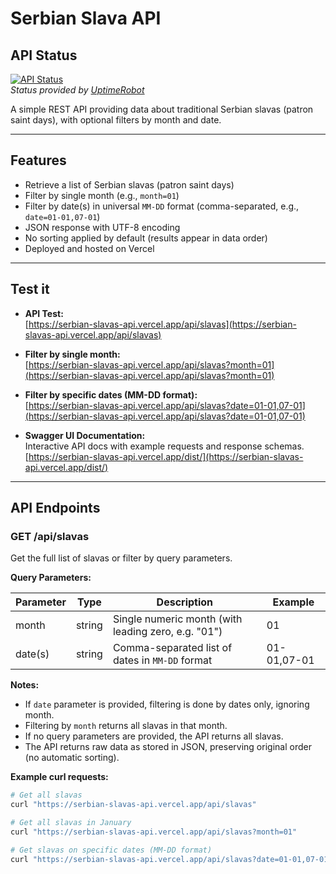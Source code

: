 # Serbian Slava API

## API Status

[![API Status](https://img.shields.io/uptimerobot/status/m800768228-3171c2291130d85e0de4924a)](https://uptimerobot.com/dashboard#M800768228)  
_Status provided by [UptimeRobot](https://uptimerobot.com)_

A simple REST API providing data about traditional Serbian slavas (patron saint days), with optional filters by month and date.

---

## Features

- Retrieve a list of Serbian slavas (patron saint days)
- Filter by single month (e.g., `month=01`)
- Filter by date(s) in universal `MM-DD` format (comma-separated, e.g., `date=01-01,07-01`)
- JSON response with UTF-8 encoding
- No sorting applied by default (results appear in data order)
- Deployed and hosted on Vercel

---

## Test it

- **API Test:**  
  [https://serbian-slavas-api.vercel.app/api/slavas](https://serbian-slavas-api.vercel.app/api/slavas)

- **Filter by single month:**  
  [https://serbian-slavas-api.vercel.app/api/slavas?month=01](https://serbian-slavas-api.vercel.app/api/slavas?month=01)

- **Filter by specific dates (MM-DD format):**  
  [https://serbian-slavas-api.vercel.app/api/slavas?date=01-01,07-01](https://serbian-slavas-api.vercel.app/api/slavas?date=01-01,07-01)

- **Swagger UI Documentation:**  
  Interactive API docs with example requests and response schemas.  
  [https://serbian-slavas-api.vercel.app/dist/](https://serbian-slavas-api.vercel.app/dist/)

---

## API Endpoints

### GET /api/slavas

Get the full list of slavas or filter by query parameters.

**Query Parameters:**

| Parameter | Type   | Description                                         | Example     |
| --------- | ------ | --------------------------------------------------- | ----------- |
| month     | string | Single numeric month (with leading zero, e.g. "01") | 01          |
| date(s)      | string | Comma-separated list of dates in `MM-DD` format     | 01-01,07-01 |

**Notes:**

- If `date` parameter is provided, filtering is done by dates only, ignoring month.
- Filtering by `month` returns all slavas in that month.
- If no query parameters are provided, the API returns all slavas.
- The API returns raw data as stored in JSON, preserving original order (no automatic sorting).

**Example curl requests:**

```bash
# Get all slavas
curl "https://serbian-slavas-api.vercel.app/api/slavas"

# Get all slavas in January
curl "https://serbian-slavas-api.vercel.app/api/slavas?month=01"

# Get slavas on specific dates (MM-DD format)
curl "https://serbian-slavas-api.vercel.app/api/slavas?date=01-01,07-01"
```
